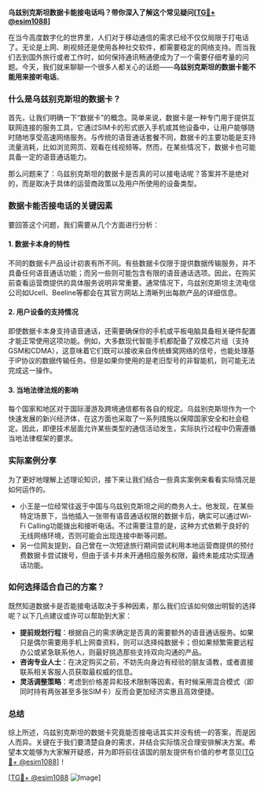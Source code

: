 **乌兹别克斯坦数据卡能接电话吗？带你深入了解这个常见疑问[[TG💪+ @esim1088](https://t.me/s/esim1088)]**

在当今高度数字化的世界里，人们对于移动通信的需求已经不仅仅局限于打电话了。无论是上网、刷视频还是使用各种社交软件，都需要稳定的网络支持。而当我们去到国外旅行或者工作时，如何保持通讯畅通便成为了一个需要仔细考量的问题。今天，我们就来聊聊一个很多人都关心的话题——**乌兹别克斯坦的数据卡能不能用来接听电话**。

### 什么是乌兹别克斯坦的数据卡？

首先，让我们明确一下“数据卡”的概念。简单来说，数据卡是一种专门用于提供互联网连接的服务工具，它通过SIM卡的形式嵌入手机或其他设备中，让用户能够随时随地享受高速网络服务。与传统的语音通话套餐不同，数据卡的主要功能是支持流量消耗，比如浏览网页、观看在线视频等。然而，在某些情况下，数据卡也可能具备一定的语音通话能力。

那么问题来了：乌兹别克斯坦的数据卡是否真的可以接电话呢？答案并不是绝对的，而是取决于具体的运营商政策以及用户所使用的设备类型。

### 数据卡能否接电话的关键因素

要回答这个问题，我们需要从几个方面进行分析：

#### 1. 数据卡本身的特性
不同的数据卡产品设计初衷有所不同。有些数据卡仅限于提供数据传输服务，并不具备任何语音通话功能；而另一些则可能包含有限的语音通话选项。因此，在购买前查看运营商提供的具体服务说明非常重要。通常情况下，乌兹别克斯坦主流电信公司如Ucell、Beeline等都会在其官方网站上清晰列出每款产品的详细信息。

#### 2. 用户设备的支持情况
即使数据卡本身支持语音通话，还需要确保你的手机或平板电脑具备相关硬件配置才能正常使用这项功能。例如，大多数现代智能手机都配备了双模芯片组（支持GSM和CDMA），这意味着它们既可以接收来自传统蜂窝网络的信号，也能处理基于IP协议的数据传输任务。但是如果你使用的是老旧型号的非智能机，则可能无法完成这一操作。

#### 3. 当地法律法规的影响
每个国家和地区对于国际漫游及跨境通信都有各自的规定。乌兹别克斯坦作为一个快速发展的新兴经济体，在这方面也采取了一系列措施以保障国家安全和社会稳定。因此，即便技术层面允许某些类型的通信活动发生，实际执行过程中仍需遵循当地法律框架的要求。

### 实际案例分享
为了更好地理解上述理论知识，接下来让我们结合一些真实案例来看看实际情况是如何运作的。
- 小王是一位经常往返于中国与乌兹别克斯坦之间的商务人士。他发现，在某些特定场景下，当他插入一张带有语音通话权限的数据卡后，确实可以通过Wi-Fi Calling功能拨出和接听电话。不过需要注意的是，这种方式依赖于良好的无线网络环境，否则可能会出现连接中断等问题。
- 另一位网友提到，自己曾在一次短途旅行期间尝试利用本地运营商提供的预付费数据卡尝试拨号，但由于该卡并未开通相应服务权限，最终未能成功实现通话功能。

### 如何选择适合自己的方案？
既然知道数据卡是否能接电话取决于多种因素，那么我们应该如何做出明智的选择呢？以下几点建议或许可以帮助到大家：
- **提前规划行程**：根据自己的需求确定是否真的需要额外的语音通话服务。如果只是偶尔需要用手机上网查资料，则可以选择纯数据卡；但如果频繁需要远程办公或紧急联系他人，则最好挑选那些支持双向沟通的产品。
- **咨询专业人士**：在决定购买之前，不妨先向身边有经验的朋友请教，或者直接联系相关客服人员获取最权威的信息。
- **灵活调整策略**：考虑到价格差异和技术限制等因素，有时候采用混合模式（即同时持有两张甚至多张SIM卡）反而会更加经济实惠且高效便捷。

### 总结
综上所述，乌兹别克斯坦的数据卡究竟能否接电话其实并没有统一的答案，而是因人而异。关键在于我们要清楚自身的需求，并结合实际情况合理安排解决方案。希望本文能够为大家解开疑惑，并为即将前往该国的朋友提供有价值的参考意见[[TG💪+ @esim1088](https://t.me/s/esim1088)]！

[[TG💪+ @esim1088](https://t.me/s/esim1088) ![Image](https://i.postimg.cc/4NQfJmqS/Snipaste-2025-05-13-00-14-12.png)]